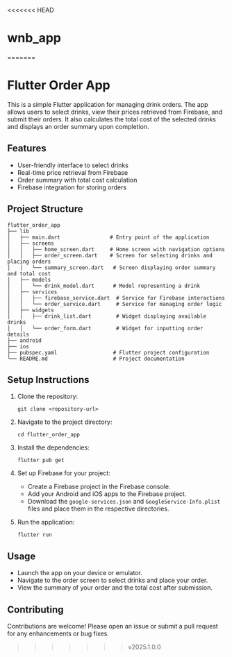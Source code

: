 <<<<<<< HEAD
# wnb_app
=======
# Flutter Order App

This is a simple Flutter application for managing drink orders. The app allows users to select drinks, view their prices retrieved from Firebase, and submit their orders. It also calculates the total cost of the selected drinks and displays an order summary upon completion.

## Features

- User-friendly interface to select drinks
- Real-time price retrieval from Firebase
- Order summary with total cost calculation
- Firebase integration for storing orders

## Project Structure

```
flutter_order_app
├── lib
│   ├── main.dart                # Entry point of the application
│   ├── screens
│   │   ├── home_screen.dart     # Home screen with navigation options
│   │   ├── order_screen.dart    # Screen for selecting drinks and placing orders
│   │   └── summary_screen.dart   # Screen displaying order summary and total cost
│   ├── models
│   │   └── drink_model.dart      # Model representing a drink
│   ├── services
│   │   ├── firebase_service.dart  # Service for Firebase interactions
│   │   └── order_service.dart     # Service for managing order logic
│   ├── widgets
│   │   ├── drink_list.dart        # Widget displaying available drinks
│   │   └── order_form.dart        # Widget for inputting order details
├── android
├── ios
├── pubspec.yaml                  # Flutter project configuration
└── README.md                     # Project documentation
```

## Setup Instructions

1. Clone the repository:
   ```
   git clone <repository-url>
   ```

2. Navigate to the project directory:
   ```
   cd flutter_order_app
   ```

3. Install the dependencies:
   ```
   flutter pub get
   ```

4. Set up Firebase for your project:
   - Create a Firebase project in the Firebase console.
   - Add your Android and iOS apps to the Firebase project.
   - Download the `google-services.json` and `GoogleService-Info.plist` files and place them in the respective directories.

5. Run the application:
   ```
   flutter run
   ```

## Usage

- Launch the app on your device or emulator.
- Navigate to the order screen to select drinks and place your order.
- View the summary of your order and the total cost after submission.

## Contributing

Contributions are welcome! Please open an issue or submit a pull request for any enhancements or bug fixes.
>>>>>>> v2025.1.0.0
